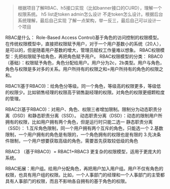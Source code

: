 >根据项目了解RBAC、h5接口实现（比如banner接口的CURD），理解一个权限系统。
h5 list走token admin怎么设计 不走token怎么设计。根据后台系统理解，最后自己实现
了解一点架构，举一反三，最后自己可以设计一个项目

RBAC是什么：
Role-Based Access Control)基于角色的访问控制的权限模型。
在传统权限模型中，直接把权限赋予用户，对于一个用户基数小的系统（20人），是可以的，但是随着用户基数的增大，管理员赋权工作量难以想象。
RBAC权限模型：先把权限赋予给角色，再把角色赋予用户。
RBAC权限模型的分类：
RBAC0（基础）：权限赋予角色，角色分配给用户。用户分为2c，2b类型。用户与角色，角色与权限是多对多的关系。用户所持有的权限之和=用户所持有的角色的权限之和。

RBAC1(基于RBAC0)：给角色分等级。同一个角色，等级高的权限更多，等级低的权限少。比如销售经理的权限高于销售副经理的权限。对角色的权限更细颗粒度的管理。

RBAC2(基于RBAC0)：对用户、角色、权限三者增加限制。限制分为动态职责分离（DSD）和静态职责分离（SSD）。
动态职责分离（DSD）：动态的限制用户所拥有的权限，比如用户拥有两个角色，但是运行时只能二选一
静态职责分离（SSD）：
1.互斥角色限制，同一个用户拥有两个互斥的角色，只能选一个
2.基数限制，一个用户拥有的角色是有限的，一个角色拥有的权限也是有限的
3.先决条件限制，一个用户想要获取高级的角色，需要首先获取较低级的角色


RBAC3 （基于RBAC0）= RBAC1+RBAC3
更复杂的权限模型，适用于更庞大的系统。

RBAC拓展：用户组。给用户分配角色，再把用户加入用户组。用户不仅有角色的权限，也具有用户组的权限。比如，一个人事部门的经理和一个人事部门的主管都具有人事部门的权限，而且不影响各自拥有的基于角色的权限。

